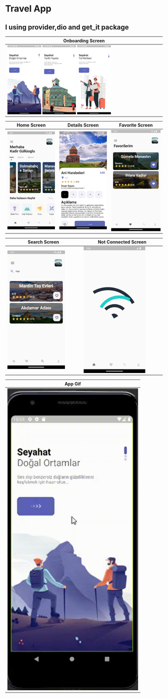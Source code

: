 # Travel App
## I using provider,dio and get_it package

|**Onboarding Screen** |
| -------------- | 
|<img src="https://github.com/kadirgulluoglu/TravelApp/blob/main/assets/screenshots/onboarding%20(2).png" width=22% height=33%> <img src="https://github.com/kadirgulluoglu/TravelApp/blob/main/assets/screenshots/onboarding%20(1).png" width=22% height=33%> <img src="https://github.com/kadirgulluoglu/TravelApp/blob/main/assets/screenshots/onboarding%20(3).png" width=22% height=33%>|


|**Home Screen** |**Details Screen**|**Favorite Screen**|
| -------------- | ----------------- | ----------------- |
|<img src="https://github.com/kadirgulluoglu/TravelApp/blob/main/assets/screenshots/home.png" width=100% height=33%>|<img src="https://github.com/kadirgulluoglu/TravelApp/blob/main/assets/screenshots/details.png" width=100% height=33%>|<img src="https://github.com/kadirgulluoglu/TravelApp/blob/main/assets/screenshots/favorite.png" width=100% height=33%>|

|**Search Screen** |**Not Connected Screen**|
| ---------------- | ---------------------- |
|<img src="https://github.com/kadirgulluoglu/TravelApp/blob/main/assets/screenshots/search.png" width=80% height=33%>|<img src="https://github.com/kadirgulluoglu/TravelApp/blob/main/assets/screenshots/network.png" width=80% height=33%>|

| **App Gif**|
| ------------ |
|<img src="https://github.com/kadirgulluoglu/TravelApp/blob/main/assets/screenshots/TravelApp.gif" width=100% height=100%>|
